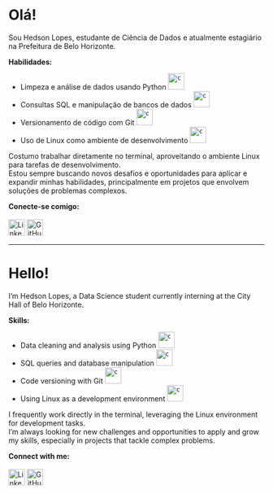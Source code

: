 # Olá!

Sou Hedson Lopes, estudante de Ciência de Dados e atualmente estagiário na Prefeitura de Belo Horizonte.<br>

**Habilidades:**

-   Limpeza e análise de dados usando Python <code><img height="32" src="https://img.icons8.com/?size=100&id=l75OEUJkPAk4&format=png&color=000000" alt="c"/></code>
-   Consultas SQL e manipulação de bancos de dados <code><img height="32" src="https://img.icons8.com/?size=100&id=42904&format=png&color=000000" alt="c"/></code>
-   Versionamento de código com Git <code><img height="32" src="https://img.icons8.com/?size=100&id=20906&format=png&color=000000" alt="c"/></code>
-   Uso de Linux como ambiente de desenvolvimento <code><img height="32" src="https://img.icons8.com/?size=100&id=17842&format=png&color=000000" alt="c"/></code>

Costumo trabalhar diretamente no terminal, aproveitando o ambiente Linux para tarefas de desenvolvimento.<br>
Estou sempre buscando novos desafios e oportunidades para aplicar e expandir minhas habilidades, principalmente em projetos que envolvem soluções de problemas complexos.

**Conecte-se comigo:**<br><br>
<a href="https://www.linkedin.com/in/redsonlopez/"><img height="32" src="https://img.icons8.com/?size=100&id=13930&format=png&color=000000" alt="LinkedIn"/></a> <a href="https://github.com/redsonlopez/"><img height="32" src="https://img.icons8.com/?size=100&id=efFfwotdkiU5&format=png&color=000000" alt="GitHub"/></a>

----------

# Hello!

I’m Hedson Lopes, a Data Science student currently interning at the City Hall of Belo Horizonte.<br>

**Skills:**

-   Data cleaning and analysis using Python <code><img height="32" src="https://img.icons8.com/?size=100&id=l75OEUJkPAk4&format=png&color=000000" alt="c"/></code>
-   SQL queries and database manipulation <code><img height="32" src="https://img.icons8.com/?size=100&id=42904&format=png&color=000000" alt="c"/></code>
-   Code versioning with Git <code><img height="32" src="https://img.icons8.com/?size=100&id=20906&format=png&color=000000" alt="c"/></code>
-   Using Linux as a development environment <code><img height="32" src="https://img.icons8.com/?size=100&id=17842&format=png&color=000000" alt="c"/></code>

I frequently work directly in the terminal, leveraging the Linux environment for development tasks.<br>
I’m always looking for new challenges and opportunities to apply and grow my skills, especially in projects that tackle complex problems.

**Connect with me:**<br><br>
<a href="https://www.linkedin.com/in/redsonlopez/"><img height="32" src="https://img.icons8.com/?size=100&id=13930&format=png&color=000000" alt="LinkedIn"/></a> <a href="https://github.com/redsonlopez/"><img height="32" src="https://img.icons8.com/?size=100&id=efFfwotdkiU5&format=png&color=000000" alt="GitHub"/></a>

